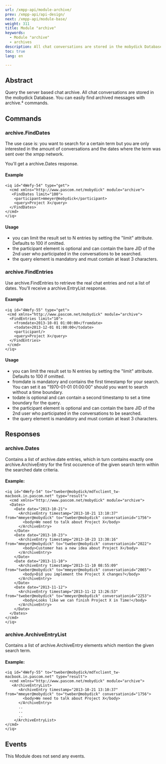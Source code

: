 ```yaml
---
url: /xmpp-api/module-archive/
prev: /xmpp-api/api-design/
next: /xmpp-api/module-base/
weight: 311
title: Module "archive"
keywords: 
  - Module "archive"
  - archives
description: All chat conversations are stored in the mobydick Database. You can easily find archived messages with archive.* commands.
toc: true
lang: en

---
```


## Abstract
Query the server based chat archive.
All chat conversations are stored in the mobydick Database. You can easily find archived messages with archive.* commands.

## Commands

### archive.FindDates
The use case is: you want to search for a certain term but you are only interested in the amount of conversations and the dates where the term was sent over the xmpp network.

You'll get a archive.Dates response.

#### Example

    <iq id="4Wefy-54" type="get">
      <cmd xmlns="http://www.pascom.net/mobydick" module="archive">
       <FindDates limit="100">
        <participant>mmeyer@mobydick</participant>
        <query>Project X</query>
      </FindDates>
    </cmd>
    </iq>

#### Usage
* you can limit the result set to N entries by setting the "limit" attribute. Defaults to 100 if omitted.
* the participant element is optional and can contain the bare JID of the 2nd user who participated in the conversations to be searched.
* the query element is mandatory and must contain at least 3 characters. 

### archive.FindEntries
Use archive.FindEntries to retrieve the real chat entries and not a list of dates.
You'll receive a archive.EntryList response.

#### Example

    <iq id="4Wefy-55" type="get">
     <cmd xmlns="http://www.pascom.net/mobydick" module="archive">
      <FindEntries limit="10">
        <fromdate>2013-10-01 01:00:00</fromdate>
        <todate>2013-12-01 01:00:00</todate>
        <participant/>
        <query>Project X</query>
      </FindEntries>
     </cmd>
    </iq>

#### Usage
* you can limit the result set to N entries by setting the "limit" attribute. Defaults to 100 if omitted.
* fromdate is mandatory and contains the first timestamp for your search. You can set it as "1970-01-01 01:00:00" should you want to search without a time boundary.
* todate is optional and can contain a second timestamp to set a time boundary for the query.
* the participant element is optional and can contain the bare JID of the 2nd user who participated in the conversations to be searched.
* the query element is mandatory and must contain at least 3 characters. 

## Responses

### archive.Dates
Contains a list of archive.date entries, which in turn contains exactly one archive.ArchiveEntry for the first occurence of the given search term within the searched date criteria.

#### Example:

    <iq id="4Wefy-54" to="tweber@mobydick/mdfxclient_tw-macbook.in.pascom.net" type="result">
      <cmd xmlns="http://www.pascom.net/mobydick" module="archive">
      <Dates>
        <Date date="2013-10-21">
          <ArchiveEntry timestamp="2013-10-21 13:10:37" from="mmeyer@mobydick" to="tweber@mobydick" conversationid="1756">
            <body>We need to talk about Project X</body>
          </ArchiveEntry>
        </Date>
        <Date date="2013-10-23">
          <ArchiveEntry timestamp="2013-10-23 13:38:16" from="mmeyer@mobydick" to="tweber@mobydick" conversationid="2022">
            <body>Customer has a new idea about Project X</body>
          </ArchiveEntry>
        </Date>
        <Date date="2013-11-10">
          <ArchiveEntry timestamp="2013-11-10 08:55:09" from="tweber@mobydick" to="mmeyer@mobydick" conversationid="2065">
            <body>Did you implement the Project X changes?</body>
          </ArchiveEntry>
        </Date>
        <Date date="2013-11-12">
          <ArchiveEntry timestamp="2013-11-12 13:26:53" from="tweber@mobydick" to="mmeyer@mobydick" conversationid="2253">
            <body>Looks like we can finish Project X in Time!</body>
          </ArchiveEntry>
        </Date>
      </Dates>
    </cmd>
    </iq>

### archive.ArchiveEntryList

Contains a list of archive.ArchiveEntry elements which mention the given search term.

#### Example:

    <iq id="4Wefy-55" to="tweber@mobydick/mdfxclient_tw-macbook.in.pascom.net" type="result">
      <cmd xmlns="http://www.pascom.net/mobydick" module="archive">
       <ArchiveEntryList>
          <ArchiveEntry timestamp="2013-10-21 13:10:37" from="mmeyer@mobydick" to="tweber@mobydick" conversationid="1756">
            <body>We need to talk about Project X</body>
          </ArchiveEntry>
          ..
          ..
          ..
        </ArchiveEntryList>
    </cmd>
    </iq>

## Events

This Module does not send any events.
